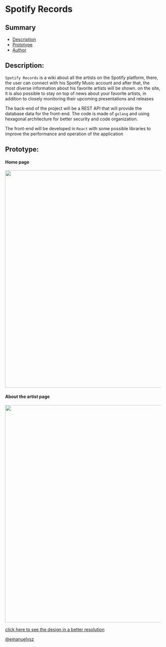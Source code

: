 # Spotify Records

<section name"summary" id="summary">

## Summary

<ul>
 <a href="#desc"><li>Description</li></a>
 <a href="#prototype"><li>Prototype</li></a>
 <a href="#author"><li>Author</li></a>

</ul>

</section>

<section name"desc" id="desc">

## Description:

``Spotify Records`` is a wiki about all the artists on the Spotify platform, there, the user can connect with his Spotify Music account and after that, the most diverse information about his favorite artists will be shown. on the site, it is also possible to stay on top of news about your favorite artists, in addition to closely monitoring their upcoming presentations and releases

The back-end of the project will be a REST API that will provide the database data for the front-end. The code is made of ``golang`` and using hexagonal architecture for better security and code organization.

The front-end will be developed in ``React`` with some possible libraries to improve the performance and operation of the application

</section>
 
<section name"prototype" id="prototype">

## Prototype:
 
#### Home page
<img src="https://user-images.githubusercontent.com/84058517/226115550-bb4d1f5b-7513-4dd5-ba9b-ef4421cfd424.png" width=700/>

#### About the artist page

<img src="https://user-images.githubusercontent.com/84058517/226115645-7ef8dfa4-8609-4d6e-aa05-56b3b9d3b8aa.png" width=700/>

<a href="https://www.figma.com/file/MObQo3CpTAPbX2fPYZ6BeI/Spotify-Records?node-id=0%3A1&t=9kqFiWsBJ8W3ne76-1">click here to see the design in a better resolution</a>

</section>

<section name"author" id="author">

<a href="[github.com/emanuelvsz](https://github.com/emanuelvsz)">@emanuelvsz</a>
 
</section>

 
